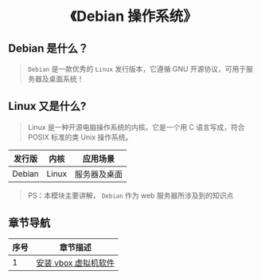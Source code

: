<!--
+===============================================================================
| @Author: madnesslin(地上马)
+===============================================================================
| @Phone: +86 13695746767
+===============================================================================
| @Date: 2018-10-28 15:09:34
+===============================================================================
| @Email: linjialiang@163.com
+===============================================================================
| @Last modified time: 2018-12-29 15:43:53
+===============================================================================
-->

# <center>《Debian 操作系统》</center>

## Debian 是什么？

> `Debian` 是一款优秀的 `Linux` 发行版本，它遵循 GNU 开源协议，可用于服务器及桌面系统！

## Linux 又是什么?

> Linux 是一种开源电脑操作系统的内核。它是一个用 C 语言写成，符合 POSIX 标准的类 Unix 操作系统。

| 发行版 | 内核  | 应用场景     |
| ------ | ----- | ------------ |
| Debian | Linux | 服务器及桌面 |

> PS：本模块主要讲解， `Debian` 作为 web 服务器所涉及到的知识点

## 章节导航

| 序号 | 章节描述                                        |
| ---- | ----------------------------------------------- |
| 1    | [安装 vbox 虚拟机软件](./安装vbox虚拟机软件.md) |
